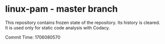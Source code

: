 # linux-pam - master branch

This repository contains frozen state of the repository.
Its history is cleared. It is used only for static code
analysis with Codacy.

Commit Time: 1706080570